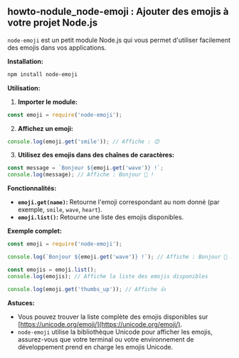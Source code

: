 ##  howto-nodule_node-emoji : Ajouter des emojis à votre projet Node.js 

`node-emoji` est un petit module Node.js qui vous permet d'utiliser facilement des emojis dans vos applications.  

**Installation:**

```bash
npm install node-emoji
```

**Utilisation:**

1. **Importer le module:**

```javascript
const emoji = require('node-emoji');
```

2. **Affichez un emoji:**

```javascript
console.log(emoji.get('smile')); // Affiche : 😊
```

3. **Utilisez des emojis dans des chaînes de caractères:**

```javascript
const message = `Bonjour ${emoji.get('wave')} !`;
console.log(message); // Affiche : Bonjour 👋 !
```

**Fonctionnalités:**

* **`emoji.get(name)`:**  Retourne l'emoji correspondant au nom donné (par exemple, `smile`, `wave`, `heart`).
* **`emoji.list()`:**  Retourne une liste des emojis disponibles.

**Exemple complet:**

```javascript
const emoji = require('node-emoji');

console.log(`Bonjour ${emoji.get('wave')} !`); // Affiche : Bonjour 👋 !

const emojis = emoji.list();
console.log(emojis); // Affiche la liste des emojis disponibles

console.log(emoji.get('thumbs_up')); // Affiche 👍
```

**Astuces:**

* Vous pouvez trouver la liste complète des emojis disponibles sur [https://unicode.org/emoji/](https://unicode.org/emoji/).
* `node-emoji` utilise la bibliothèque Unicode pour afficher les emojis, assurez-vous que votre terminal ou votre environnement de développement prend en charge les emojis Unicode.



